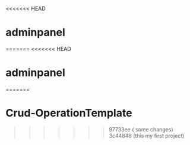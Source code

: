<<<<<<< HEAD
# adminpanel
=======
<<<<<<< HEAD
# adminpanel
=======
# Crud-OperationTemplate
>>>>>>> 97733ee ( some changes)
>>>>>>> 3c44848 (this my first project)
